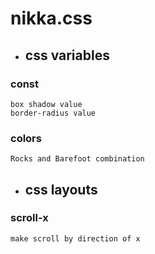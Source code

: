# nikka.css

* ## css variables
### const
    box shadow value  
    border-radius value

### colors
    Rocks and Barefoot combination

* ## css layouts

### scroll-x 
    make scroll by direction of x

